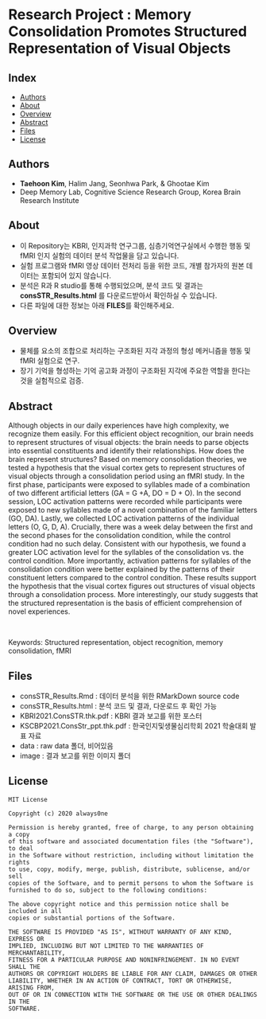 # Research Project : Memory Consolidation Promotes Structured Representation of Visual Objects

## Index
  - [Authors](#authors) 
  - [About](#about) 
  - [Overview](#overview) 
  - [Abstract](#abstract)
  - [Files](#files)
  - [License](#license)

## Authors
- **Taehoon Kim**, Halim Jang, Seonhwa Park, & Ghootae Kim
- Deep Memory Lab, Cognitive Science Research Group, Korea Brain Research Institute

## About
- 이 Repository는 KBRI, 인지과학 연구그룹, 심층기억연구실에서 수행한 행동 및 fMRI 인지 실험의 데이터 분석 작업물을 담고 있습니다.
- 실험 프로그램와 fMRI 영상 데이터 전처리 등을 위한 코드, 개별 참가자의 원본 데이터는 포함되어 있지 않습니다. 
- 분석은 R과 R studio를 통해 수행되었으며, 분석 코드 및 결과는 **consSTR_Results.html** 를 다운로드받아서 확인하실 수 있습니다. 
- 다른 파일에 대한 정보는 아래 **FILES**를 확인해주세요.

## Overview
- 물체를 요소의 조합으로 처리하는 구조화된 지각 과정의 형성 메커니즘을 행동 및 fMRI 실험으로 연구.
- 장기 기억을 형성하는 기억 공고화 과정이 구조화된 지각에 주요한 역할을 한다는 것을 실험적으로 검증.

## Abstract

Although objects in our daily experiences have high complexity, we recognize them easily. For this efficient object recognition, our brain needs to represent structures of visual objects: the brain needs to parse objects into essential constituents and identify their relationships. How does the brain represent structures? Based on memory consolidation theories, we tested a hypothesis that the visual cortex gets to represent structures of visual objects through a consolidation period using an fMRI study. In the first phase, participants were exposed to syllables made of a combination of two different artificial letters (GA = G +A, DO = D + O). In the second session, LOC activation patterns were recorded while participants were exposed to new syllables made of a novel combination of the familiar letters (GO, DA). Lastly, we collected LOC activation patterns of the individual letters (O, G, D, A). Crucially, there was a week delay between the first and the second phases for the consolidation condition, while the control condition had no such delay. Consistent with our hypothesis, we found a greater LOC activation level for the syllables of the consolidation vs. the control condition. More importantly, activation patterns for syllables of the consolidation condition were better explained by the patterns of their constituent letters compared to the control condition. These results support the hypothesis that the visual cortex figures out structures of visual objects through a consolidation process. More interestingly, our study suggests that the structured representation is the basis of efficient comprehension of novel experiences.

<br>

Keywords: Structured representation, object recognition, memory consolidation, fMRI

## Files
- consSTR_Results.Rmd : 데이터 분석을 위한 RMarkDown source code
- consSTR_Results.html : 분석 코드 및 결과, 다운로드 후 확인 가능
- KBRI2021.ConsSTR.thk.pdf : KBRI 결과 보고를 위한 포스터
- KSCBP2021.ConsStr_ppt.thk.pdf : 한국인지및생물심리학회 2021 학술대회 발표 자료
- data : raw data 폴더, 비어있음
- image : 결과 보고를 위한 이미지 폴더


## License

```
MIT License

Copyright (c) 2020 always0ne

Permission is hereby granted, free of charge, to any person obtaining a copy
of this software and associated documentation files (the "Software"), to deal
in the Software without restriction, including without limitation the rights
to use, copy, modify, merge, publish, distribute, sublicense, and/or sell
copies of the Software, and to permit persons to whom the Software is
furnished to do so, subject to the following conditions:

The above copyright notice and this permission notice shall be included in all
copies or substantial portions of the Software.

THE SOFTWARE IS PROVIDED "AS IS", WITHOUT WARRANTY OF ANY KIND, EXPRESS OR
IMPLIED, INCLUDING BUT NOT LIMITED TO THE WARRANTIES OF MERCHANTABILITY,
FITNESS FOR A PARTICULAR PURPOSE AND NONINFRINGEMENT. IN NO EVENT SHALL THE
AUTHORS OR COPYRIGHT HOLDERS BE LIABLE FOR ANY CLAIM, DAMAGES OR OTHER
LIABILITY, WHETHER IN AN ACTION OF CONTRACT, TORT OR OTHERWISE, ARISING FROM,
OUT OF OR IN CONNECTION WITH THE SOFTWARE OR THE USE OR OTHER DEALINGS IN THE
SOFTWARE.
```
